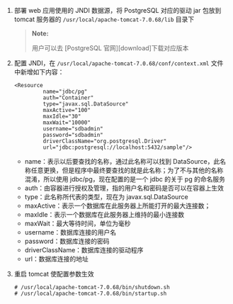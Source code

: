 
1. 部署 web 应用使用的 JNDI 数据源，将 PostgreSQL 对应的驱动 jar 包放到 tomcat 服务器的 `/usr/local/apache-tomcat-7.0.68/lib` 目录下

   > **Note:**
   >
   > 用户可以去 [PostgreSQL 官网][download]下载对应版本

2. 配置 JNDI，在 `/usr/local/apache-tomcat-7.0.68/conf/context.xml` 文件中新增如下内容：

   ```lang-text
   <Resource 
            name="jdbc/pg"
            auth="Container"
            type="javax.sql.DataSource"
            maxActive="100"
            maxIdle="30"
            maxWait="10000"
            username="sdbadmin"
            password="sdbadmin"
            driverClassName="org.postgresql.Driver"
            url="jdbc:postgresql://localhost:5432/sample"/>
   ```

   - name：表示以后要查找的名称，通过此名称可以找到 DataSource，此名称任意更换，但是程序中最终要查找的就是此名称；为了不与其他的名称混淆，所以使用 jdbc/pg，现在配置的是一个 jdbc 的关于 pg 的命名服务
   - auth：由容器进行授权及管理，指的用户名和密码是否可以在容器上生效
   - type：此名称所代表的类型，现在为 javax.sql.DataSource
   - maxActive：表示一个数据库在此服务器上所能打开的最大连接数；
   - maxIdle：表示一个数据库在此服务器上维持的最小连接数
   - maxWait：最大等待时间，单位为毫秒
   - username：数据库连接的用户名
   - password：数据库连接的密码
   - driverClassName：数据库连接的驱动程序
   - url：数据库连接的地址

3. 重启 tomcat 使配置参数生效

   ```lang-javascript
   # /usr/local/apache-tomcat-7.0.68/bin/shutdown.sh
   # /usr/local/apache-tomcat-7.0.68/bin/startup.sh
   ```


[^_^]:
    本文使用的所有引用和链接
[download]:http://jdbc.postgresql.org/download.html